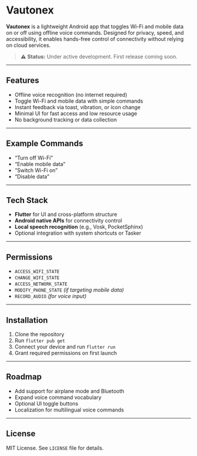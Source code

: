 # Vautonex

**Vautonex** is a lightweight Android app that toggles Wi-Fi and mobile data on or off using offline voice commands. Designed for privacy, speed, and accessibility, it enables hands-free control of connectivity without relying on cloud services.

> ⚠️ **Status:** Under active development. First release coming soon.

---

## Features

- Offline voice recognition (no internet required)  
- Toggle Wi-Fi and mobile data with simple commands  
- Instant feedback via toast, vibration, or icon change  
- Minimal UI for fast access and low resource usage  
- No background tracking or data collection

---

## Example Commands

- “Turn off Wi-Fi”  
- “Enable mobile data”  
- “Switch Wi-Fi on”  
- “Disable data”

---

## Tech Stack

- **Flutter** for UI and cross-platform structure  
- **Android native APIs** for connectivity control  
- **Local speech recognition** (e.g., Vosk, PocketSphinx)  
- Optional integration with system shortcuts or Tasker

---

## Permissions

- `ACCESS_WIFI_STATE`  
- `CHANGE_WIFI_STATE`  
- `ACCESS_NETWORK_STATE`  
- `MODIFY_PHONE_STATE` *(if targeting mobile data)*  
- `RECORD_AUDIO` *(for voice input)*

---

## Installation

1. Clone the repository  
2. Run `flutter pub get`  
3. Connect your device and run `flutter run`  
4. Grant required permissions on first launch

---

## Roadmap

- Add support for airplane mode and Bluetooth  
- Expand voice command vocabulary  
- Optional UI toggle buttons  
- Localization for multilingual voice commands

---

## License

MIT License. See `LICENSE` file for details.
